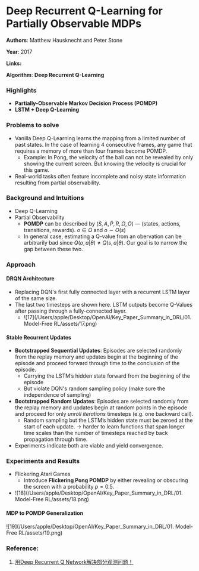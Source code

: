 # Deep Recurrent Q-Learning for Partially Observable MDPs

**Authors**: Matthew Hausknecht and Peter Stone

**Year**: 2017

**Links:** 

**Algorithm**: **Deep Recurrent Q-Learning**

### Highlights

- **Partially-Observable Markov Decision Process (POMDP)**
- **LSTM + Deep Q-Learning**

### Problems to solve

- Vanilla Deep Q-Learning learns the mapping from a limited number of past states. In the case of learning 4 consecutive frames, any game that requires a memory of more than four frames become POMDP. 
  - Example: In Pong, the velocity of the ball can not be revealed by only showing the current screen. But knowing the velocity is crucial for this game.
- Real-world tasks often feature incomplete and noisy state information resulting from partial observability.

### Background and Intuitions

- Deep Q-Learning
- Partial Observability
  - **POMDP** can be described by $(S,A,P,R,\Omega, O)$ — (states, actions, transitions, rewards). $o\in \Omega$ and $o\sim O(s)$
  - In general case, estimating a Q-value from an obervation can be arbitrarily bad since $Q(o,a|\theta)\ne Q(s,a|\theta)$. Our goal is to narrow the gap between these two.

### Approach

#### DRQN Architecture

- Replacing DQN's first fully connected layer with a recurrent LSTM layer of the same size.
- The last two timesteps are shown here. LSTM outputs become Q-Values after passing through a fully-connected layer. 
  - ![17](/Users/apple/Desktop/OpenAI/Key_Paper_Summary_in_DRL/01. Model-Free RL/assets/17.png)

#### Stable Recurrent Updates

- **Bootstrapped Sequential Updates**: Episodes are selected randomly from the replay memory and updates begin at the beginning of the episode and proceed forward through time to the conclusion of the episode. 
  - Carrying the LSTM’s hidden state forward from the beginning of the episode
  - But violate DQN's random sampling policy (make sure the independence of sampling)
- **Bootstrapped Random Updates**: Episodes are selected randomly from the replay memory and updates begin at random points in the episode and proceed for only *unroll iterations* timesteps (e.g. one backward call). 
  - Random sampling but the LSTM’s hidden state must be zeroed at the start of each update. -> harder to learn functions that span longer time scales than the number of timesteps reached by back propagation through time.
- Experiments indicate both are viable and yield convergence.

### Experiments and Results

- Flickering Atari Games
  - Introduce **Flickering Pong POMDP** by either revealing or obscuring the screen with a probability $p=0.5$.
- ![18](/Users/apple/Desktop/OpenAI/Key_Paper_Summary_in_DRL/01. Model-Free RL/assets/18.png)

#### MDP to POMDP Generalization

![19](/Users/apple/Desktop/OpenAI/Key_Paper_Summary_in_DRL/01. Model-Free RL/assets/19.png)



### Reference:

1. [用Deep Recurrent Q Network解决部分观测问题！](https://www.jianshu.com/p/305aee09ec31)

